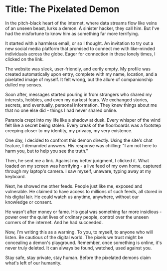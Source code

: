 # **Title: The Pixelated Demon**

In the pitch-black heart of the internet, where data streams flow like veins of an unseen beast, lurks a demon. A sinister hacker, they call him. But I've had the misfortune to know him as something far more terrifying.

It started with a harmless email, or so I thought. An invitation to try out a new social media platform that promised to connect me with like-minded individuals across the globe. Eager for connection in these lonely times, I clicked on the link.

The website was sleek, user-friendly, and eerily empty. My profile was created automatically upon entry, complete with my name, location, and a pixelated image of myself. It felt wrong, but the allure of companionship dulled my senses.

Soon after, messages started pouring in from strangers who shared my interests, hobbies, and even my darkest fears. We exchanged stories, secrets, and eventually, personal information. They knew things about me that no one else did - things I had never shared online. 

Paranoia crept into my life like a shadow at dusk. Every whisper of the wind felt like a secret being stolen. Every creak of the floorboards was a footstep creeping closer to my identity, my privacy, my very existence.

One day, I decided to confront this demon directly. Using the site's chat feature, I demanded answers. His response was chilling: "I am not here to harm you, but to help you see the truth."

Then, he sent me a link. Against my better judgment, I clicked it. What loaded on my screen was horrifying - a live feed of my own home, captured through my laptop's camera. I saw myself, unaware, typing away at my keyboard. 

Next, he showed me other feeds. People just like me, exposed and vulnerable. He claimed to have access to millions of such feeds, all stored in his digital lair. He could watch us anytime, anywhere, without our knowledge or consent.

He wasn't after money or fame. His goal was something far more insidious - power over the quiet lives of ordinary people, control over the unseen corners of the internet. And he had succeeded.

Now, I'm writing this as a warning. To you, to myself, to anyone who will listen. Be cautious of the digital world. The pixels we trust might be concealing a demon's playground. Remember, once something is online, it's never truly deleted. It can always be found, watched, used against you.

Stay safe, stay private, stay human. Before the pixelated demons claim what's left of our humanity.